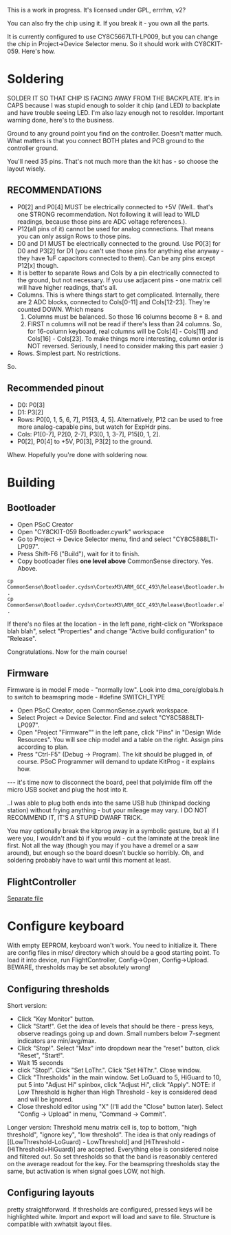 This is a work in progress.
It's licensed under GPL, errrhm, v2?

You can also fry the chip using it. If you break it - you own all the parts.

It is currently configured to use CY8C5667LTI-LP009, but you can change the chip in Project->Device Selector menu.
So it should work with CY8CKIT-059. Here's how.

# Soldering

SOLDER IT SO THAT CHIP IS FACING AWAY FROM THE BACKPLATE.
It's in CAPS because I was stupid enough to solder it chip (and LED) _to_ backplate and have trouble seeing LED. I'm also lazy enough not to resolder.
Important warning done, here's to the business.

Ground to any ground point you find on the controller. Doesn't matter much.
What matters is that you connect BOTH plates and PCB ground to the controller ground.

You'll need 35 pins. That's not much more than the kit has - so choose the layout wisely.

## RECOMMENDATIONS
* P0[2] and P0[4] MUST be electrically connected to +5V (Well.. that's one STRONG recommendation. Not following it will lead to WILD readings, because those pins are ADC voltage references.).
* P12(all pins of it) cannot be used for analog connections. That means you can only assign Rows to those pins.
* D0 and D1 MUST be electrically connected to the ground. Use P0[3] for D0 and P3[2] for D1 (you can't use those pins for anything else anyway - they have 1uF capacitors connected to them). Can be any pins except P12[x] though.
* It is better to separate Rows and Cols by a pin electrically connected to the ground, but not necessary. If you use adjacent pins - one matrix cell will have higher readings, that's all.
* Columns. This is where things start to get complicated. Internally, there are 2 ADC blocks, connected to Cols[0-11] and Cols[12-23]. They're counted DOWN. Which means
  1. Columns must be balanced. So those 16 columns become 8 + 8. and
  2. FIRST n columns will not be read if there's less than 24 columns.
So, for 16-column keyboard, real columns will be Cols[4] - Cols[11] and Cols[16] - Cols[23]. To make things more interesting, column order is NOT reversed. Seriously, I need to consider making this part easier :)
* Rows. Simplest part. No restrictions.

So.

## Recommended pinout
* D0: P0[3]
* D1: P3[2]
* Rows: P0[0, 1, 5, 6, 7], P15[3, 4, 5]. Alternatively, P12 can be used to free more analog-capable pins, but watch for ExpHdr pins.
* Cols: P1[0-7], P2[0, 2-7], P3[0, 1, 3-7], P15[0, 1, 2].
* P0[2], P0[4] to +5V, P0[3], P3[2] to the ground.


Whew. Hopefully you're done with soldering now.

# Building
## Bootloader
* Open PSoC Creator
* Open "CY8CKIT-059 Bootloader.cywrk" workspace
* Go to Project -> Device Selector menu, find and select "CY8C5888LTI-LP097".
* Press Shift-F6 ("Build"), wait for it to finish.
* Copy bootloader files **one level above** CommonSense directory. Yes. Above.
```
cp CommonSense\Bootloader.cydsn\CortexM3\ARM_GCC_493\Release\Bootloader.hex .
cp CommonSense\Bootloader.cydsn\CortexM3\ARM_GCC_493\Release\Bootloader.elf .
```
If there's no files at the location - in the left pane, right-click on "Workspace blah blah", select "Properties" and change "Active build configuration" to "Release".

Congratulations. Now for the main course!

## Firmware

Firmware is in model F mode - "normally low". Look into dma_core/globals.h to switch to beamspring mode - #define SWITCH_TYPE

* Open PSoC Creator, open CommonSense.cywrk workspace.
* Select Project -> Device Selector. Find and select "CY8C5888LTI-LP097".
* Open "Project "Firmware"" in the left pane, click "Pins" in "Design Wide Resources". You will see chip model and a table on the right. Assign pins according to plan.
* Press "Ctrl-F5" (Debug -> Program). The kit should be plugged in, of course. PSoC Programmer will demand to update KitProg - it explains how.

--- it's time now to disconnect the board, peel that polyimide film off the micro USB socket and plug the host into it.

..I was able to plug both ends into the same USB hub (thinkpad docking station) without frying anything - but your mileage may vary. I DO NOT RECOMMEND IT, IT'S A STUPID DWARF TRICK.

You may optionally break the kitprog away in a symbolic gesture, but a) if I were you, I wouldn't and b) if you would - cut the laminate at the break line first. Not all the way (though you may if you have a dremel or a saw around), but enough so the board doesn't buckle so horribly. Oh, and soldering probably have to wait until this moment at least.

## FlightController

[Separate file](Qt-build/README.md)

# Configure keyboard

With empty EEPROM, keyboard won't work. You need to initialize it. There are config files in misc/ directory which should be a good starting point.
To load it into device, run FlightController, Config->Open, Config->Upload. BEWARE, thresholds may be set absolutely wrong!

## Configuring thresholds

Short version: 
* Click "Key Monitor" button. 
* Click "Start!". Get the idea of levels that should be there - press keys, observe readings going up and down. Small numbers below 7-segment indicators are min/avg/max.
* Click "Stop!". Select "Max" into dropdown near the "reset" button, click "Reset", "Start!". 
* Wait 15 seconds
* click "Stop!". Click "Set LoThr.". Click "Set HiThr.". Close window.
* Click "Thresholds" in the main window. Set LoGuard to 5, HiGuard to 10, put 5 into "Adjust Hi" spinbox, click "Adjust Hi", click "Apply". NOTE: if Low Threshold is higher than High Threshold - key is considered dead and will be ignored.
* Close threshold editor using "X" (I'll add the "Close" button later). Select "Config -> Upload" in menu, "Command -> Commit".


Longer version: Threshold menu matrix cell is, top to bottom, "high threshold", "ignore key", "low threshold". 
The idea is that only readings of [(LowThreshold-LoGuard) - LowThreshold] and [HiThreshold - (HiThreshold+HiGuard)] are accepted. Everything else is considered noise and filtered out.
So set thresholds so that the band is reasonably centered on the average readout for the key.
For the beamspring thresholds stay the same, but activation is when signal goes LOW, not high.

## Configuring layouts
pretty straightforward. If thresholds are configured, pressed keys will be highlighted white.
Import and export will load and save to file. Structure is compatible with xwhatsit layout files.
